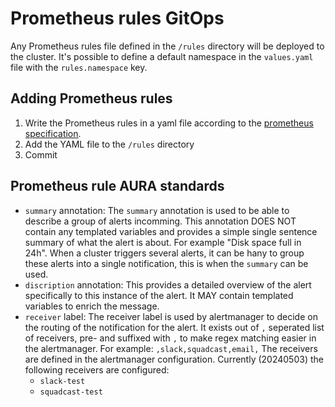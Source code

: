 # Prometheus rules GitOps

Any Prometheus rules file defined in the `/rules` directory will be deployed to
the cluster. It's possible to define a default namespace in the `values.yaml`
file with the `rules.namespace` key.

## Adding Prometheus rules

1. Write the Prometheus rules in a yaml file according to the [prometheus
   specification](https://prometheus.io/docs/prometheus/latest/configuration/alerting_rules/).
1. Add the YAML file to the `/rules` directory
1. Commit

## Prometheus rule AURA standards

* `summary` annotation: The `summary` annotation is used to be able to describe a
  group of alerts incomming. This annotation DOES NOT contain any templated
  variables and provides a simple single sentence summary of what the alert is
  about. For example "Disk space full in 24h". When a cluster triggers several
  alerts, it can be hany to group these alerts into a single notification, this
  is when the `summary` can be used.
* `discription` annotation: This provides a detailed overview of the alert
  specifically to this instance of the alert. It MAY contain templated variables
  to enrich the message.
* `receiver` label: The receiver label is used by alertmanager to decide on the
  routing of the notification for the alert. It exists out of `,` seperated list
  of receivers, pre- and suffixed with `,` to make regex matching easier in the
  alertmanager. For example: `,slack,squadcast,email,` The receivers are defined
  in the alertmanager configuration.
  Currently (20240503) the following receivers are configured:
  * `slack-test`
  * `squadcast-test`
